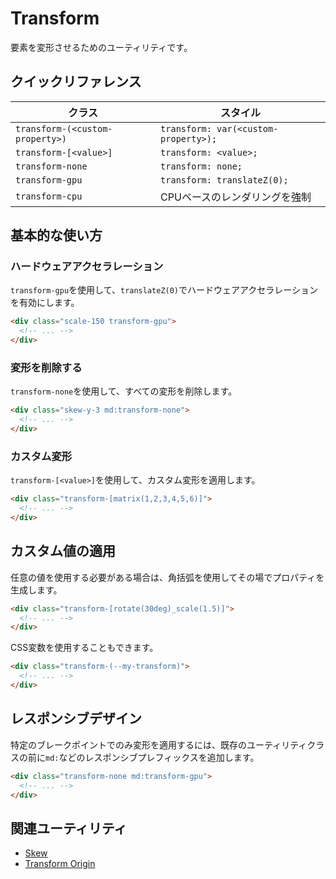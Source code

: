# Transform

要素を変形させるためのユーティリティです。

## クイックリファレンス

| クラス | スタイル |
|-------|---------|
| `transform-(<custom-property>)` | `transform: var(<custom-property>);` |
| `transform-[<value>]` | `transform: <value>;` |
| `transform-none` | `transform: none;` |
| `transform-gpu` | `transform: translateZ(0);` |
| `transform-cpu` | CPUベースのレンダリングを強制 |

## 基本的な使い方

### ハードウェアアクセラレーション

`transform-gpu`を使用して、`translateZ(0)`でハードウェアアクセラレーションを有効にします。

```html
<div class="scale-150 transform-gpu">
  <!-- ... -->
</div>
```

### 変形を削除する

`transform-none`を使用して、すべての変形を削除します。

```html
<div class="skew-y-3 md:transform-none">
  <!-- ... -->
</div>
```

### カスタム変形

`transform-[<value>]`を使用して、カスタム変形を適用します。

```html
<div class="transform-[matrix(1,2,3,4,5,6)]">
  <!-- ... -->
</div>
```

## カスタム値の適用

任意の値を使用する必要がある場合は、角括弧を使用してその場でプロパティを生成します。

```html
<div class="transform-[rotate(30deg)_scale(1.5)]">
  <!-- ... -->
</div>
```

CSS変数を使用することもできます。

```html
<div class="transform-(--my-transform)">
  <!-- ... -->
</div>
```

## レスポンシブデザイン

特定のブレークポイントでのみ変形を適用するには、既存のユーティリティクラスの前に`md:`などのレスポンシブプレフィックスを追加します。

```html
<div class="transform-none md:transform-gpu">
  <!-- ... -->
</div>
```

## 関連ユーティリティ

- [Skew](/docs/skew)
- [Transform Origin](/docs/transform-origin)
